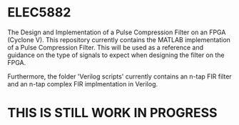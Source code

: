 # ELEC5882
The Design and Implementation of a Pulse Compression Filter on an FPGA (Cyclone V).
This repository currently contains the MATLAB implementation of a Pulse Compression Filter.
This will be used as a reference and guidance on the type of signals to expect when designing the 
filter on the FPGA.

Furthermore, the folder 'Verilog scripts' currently contains an n-tap FIR filter and an
n-tap complex FIR implmentation in Verilog.


# THIS IS STILL WORK IN PROGRESS
